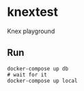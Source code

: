 # knextest

Knex playground

## Run

```
docker-compose up db
# wait for it
docker-compose up local
```
